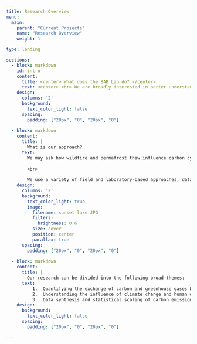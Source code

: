 ```yaml
---
title: Research Overview
menu:
  main:
    parent: "Current Projects"
    name: "Research Overview"
    weight: 1

type: landing

sections:
  - block: markdown
    id: intro
    content:
      title: <center> What does the BAB Lab do? </center>
      text: <center> <br> We are broadly interested in better understanding the impacts of climate warming and <br> human disturbances on carbon and nutrient cycling in boreal-Arctic terrestrial and aquatic ecosystems. </center>
    design:
      columns: '2'
      background:
        text_color_light: false
      spacing:
        padding: ["20px", "0", "20px", "0"]
        
  - block: markdown
    content:
      title: | 
        What is our approach?
      text: |
        We may ask how wildfire and permafrost thaw influence carbon cycling and water quality in boreal lakes? How will the alpine tundra methane sink be altered by warming temperature and shifts in vegetation composition? What are the microbial processes that drive increasing methane emissions from lakes? Can we use data synthesis and statistical models to predict how greenhouse gas exchange from northern ecosystems will change in the future?
        
        <br>
        
        We use a variety of field and laboratory-based approaches, data synthesis, statistical model development, and remote sensing tools. Some of our field and laboratory approaches include soil and sediment sampling, vegetation surveys, stable isotope analysis, portable greenhouse gas analyzers, soil/sediment incubations, dissolved carbon and nutrient analysis, microbial DNA sequencing, soil organic carbon analysis, and GIS.
    design:
      columns: '2'
      background:
        text_color_light: true
        image:
          filename: sunset-lake.JPG
          filters: 
            brightness: 0.6
          size: cover
          position: center
          parallax: true
      spacing:
        padding: ["20px", "0", "20px", "0"]
        
  - block: markdown
    content:
      title: |
        Our research can be divided into the following broad themes:
      text: |
          1.  Quantifying the exchange of carbon and greenhouse gases between terrestrial plants, soils, and the atmosphere [Check out our Terrestrial Projects]({{< relref "../terrestrial/_index.md" >}})
          2.  Understanding the influence of climate change and human disturbances on water quality, carbon exchange, and nutrient cycling in Northern freshwater ecosystems. [Check out our Aquatic Projects]({{< relref "../aquatic/_index.md" >}})
          3.  Data synthesis and statistical scaling of carbon emission across the boreal-Arctic region. [Check out our Scaling Projects]({{< relref "../scaling/_index.md" >}})
    design:
      background:
        text_color_light: false
      spacing:
        padding: ["20px", "0", "20px", "0"]

---
```

